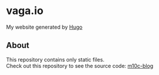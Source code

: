 # vaga.io

My website generated by [Hugo](https://gohugo.io/)

## About

This repository contains only static files.  
Check out this repository to see the source code: [m10c-blog](https://github.com/vaga/m10c-blog) 

